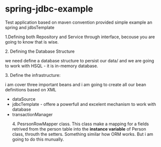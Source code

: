 # spring-jdbc-example
Test application based on maven convention provided simple example an spring and jdbsTemplate

<p>1.Defining both Repository and Service through interface, becouse you are going to know that is wise.</p>
<p>2. Defining the Database Structure</p>
<p>we need define a database structure to persist our data/ and we are going to work with HSQL - it is in-memory database.</p>
<p>3. Define the infrastructure:</p>
<p>i am cover three important beans and i am going to create all our bean definitions based on XML</p>
<ul>
	<li>dataSource</li>
<li>jdbcTemplate - offere a powerfull and excelent mechanism to work with database</li>
<li>transactionManager</li>
<p>4. PesrsonRowMapper class. This class make a mapping for a fields retrived from the person table into the <b>instance variable</b> of Person class, throuth the setters.
Something similar how ORM works. But i am going to do this munually.</p>